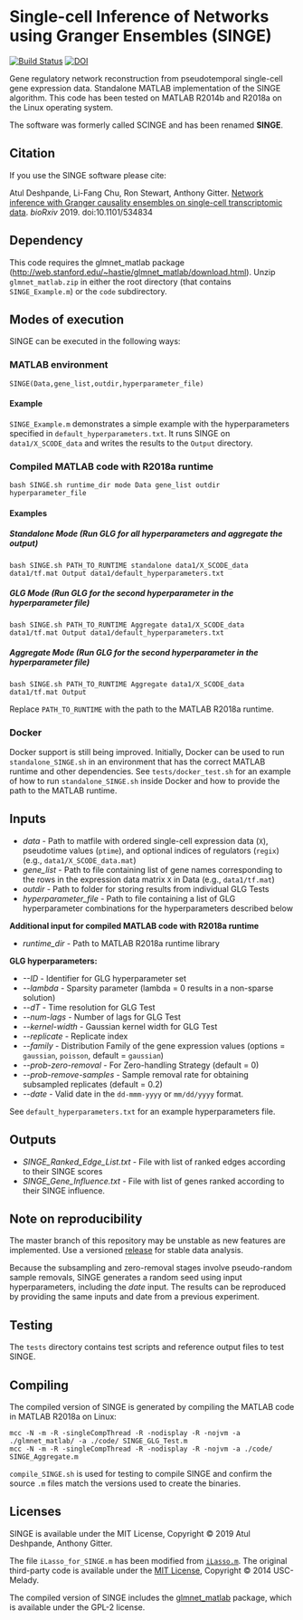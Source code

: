 # Single-cell Inference of Networks using Granger Ensembles (SINGE)

[![Build Status](https://travis-ci.com/gitter-lab/SINGE.svg?branch=master)](https://travis-ci.com/gitter-lab/SINGE)
[![DOI](https://zenodo.org/badge/DOI/10.5281/zenodo.2549817.svg)](https://doi.org/10.5281/zenodo.2549817)

Gene regulatory network reconstruction from pseudotemporal single-cell gene expression data.
Standalone MATLAB implementation of the SINGE algorithm.
This code has been tested on MATLAB R2014b and R2018a on the Linux operating system.

The software was formerly called SCINGE and has been renamed **SINGE**.

## Citation

If you use the SINGE software please cite:

Atul Deshpande, Li-Fang Chu, Ron Stewart, Anthony Gitter.
[Network inference with Granger causality ensembles on single-cell transcriptomic data](https://doi.org/10.1101/534834).
*bioRxiv* 2019. doi:10.1101/534834

## Dependency
This code requires the glmnet_matlab package (http://web.stanford.edu/~hastie/glmnet_matlab/download.html).
Unzip `glmnet_matlab.zip` in either the root directory (that contains `SINGE_Example.m`) or the `code` subdirectory.


## Modes of execution
SINGE can be executed in the following ways:

### MATLAB environment
```
SINGE(Data,gene_list,outdir,hyperparameter_file)
```
#### Example
`SINGE_Example.m` demonstrates a simple example with the hyperparameters specified in `default_hyperparameters.txt`.
It runs SINGE on `data1/X_SCODE_data` and writes the results to the `Output` directory.

### Compiled MATLAB code with R2018a runtime
```
bash SINGE.sh runtime_dir mode Data gene_list outdir hyperparameter_file 
```
#### Examples
##### Standalone Mode (Run GLG for all hyperparameters and aggregate the output)
```
bash SINGE.sh PATH_TO_RUNTIME standalone data1/X_SCODE_data data1/tf.mat Output data1/default_hyperparameters.txt
```
##### GLG Mode (Run GLG for the second hyperparameter in the hyperparameter file)
```
bash SINGE.sh PATH_TO_RUNTIME Aggregate data1/X_SCODE_data data1/tf.mat Output data1/default_hyperparameters.txt
```
##### Aggregate Mode (Run GLG for the second hyperparameter in the hyperparameter file)

```
bash SINGE.sh PATH_TO_RUNTIME Aggregate data1/X_SCODE_data data1/tf.mat Output
```
Replace `PATH_TO_RUNTIME` with the path to the MATLAB R2018a runtime.

### Docker
Docker support is still being improved.
Initially, Docker can be used to run `standalone_SINGE.sh` in an environment that has the correct MATLAB runtime and other dependencies.
See `tests/docker_test.sh` for an example of how to run `standalone_SINGE.sh` inside Docker and how to provide the path to the MATLAB runtime.

## Inputs
- *data* - Path to matfile with ordered single-cell expression data (`X`), pseudotime values (`ptime`), and optional indices of regulators (`regix`) (e.g., `data1/X_SCODE_data.mat`)
- *gene_list* - Path to file containing list of gene names corresponding to the rows in the expression data matrix `X` in Data (e.g., `data1/tf.mat`)
- *outdir* - Path to folder for storing results from individual GLG Tests
- *hyperparameter_file* - Path to file containing a list of GLG hyperparameter combinations for the hyperparameters described below

**Additional input for compiled MATLAB code with R2018a runtime**
- *runtime_dir* - Path to MATLAB R2018a runtime library

**GLG hyperparameters:**
- *--ID* - Identifier for GLG hyperparameter set
- *--lambda* - Sparsity parameter (lambda = 0 results in a non-sparse solution)
- *--dT* - Time resolution for GLG Test
- *--num-lags* - Number of lags for GLG Test
- *--kernel-width* - Gaussian kernel width for GLG Test
- *--replicate* - Replicate index
- *--family* - Distribution Family of the gene expression values (options = `gaussian`, `poisson`, default = `gaussian`)
- *--prob-zero-removal* - For Zero-handling Strategy (default = 0)
- *--prob-remove-samples* - Sample removal rate for obtaining subsampled replicates (default = 0.2)
- *--date* - Valid date in the `dd-mmm-yyyy` or `mm/dd/yyyy` format.

See `default_hyperparameters.txt` for an example hyperparameters file.

## Outputs
- *SINGE_Ranked_Edge_List.txt* - File with list of ranked edges according to their SINGE scores
- *SINGE_Gene_Influence.txt* - File with list of genes ranked according to their SINGE influence.

## Note on reproducibility
The master branch of this repository may be unstable as new features are implemented.
Use a versioned [release](https://github.com/gitter-lab/SINGE/releases) for stable data analysis.

Because the subsampling and zero-removal stages involve pseudo-random sample removals, SINGE generates a random seed using input hyperparameters, including the *date* input.
The results can be reproduced by providing the same inputs and date from a previous experiment.

## Testing
The `tests` directory contains test scripts and reference output files to test SINGE.

## Compiling
The compiled version of SINGE is generated by compiling the MATLAB code in MATLAB R2018a on Linux:
```
mcc -N -m -R -singleCompThread -R -nodisplay -R -nojvm -a ./glmnet_matlab/ -a ./code/ SINGE_GLG_Test.m
mcc -N -m -R -singleCompThread -R -nodisplay -R -nojvm -a ./code/ SINGE_Aggregate.m
```

`compile_SINGE.sh` is used for testing to compile SINGE and confirm the source `.m` files match the versions used to create the binaries.

## Licenses
SINGE is available under the MIT License, Copyright © 2019 Atul Deshpande, Anthony Gitter.

The file `iLasso_for_SINGE.m` has been modified from [`iLasso.m`](https://github.com/USC-Melady/Granger-causality/blob/a6c76003f9534a99bb66163510d6d84a00189afa/iLasso.m).
The original third-party code is available under the [MIT License](https://github.com/USC-Melady/Granger-causality/blob/a6c76003f9534a99bb66163510d6d84a00189afa/LICENSE), Copyright © 2014 USC-Melady.

The compiled version of SINGE includes the [glmnet_matlab](http://web.stanford.edu/~hastie/glmnet_matlab/index.html) package, which is available under the GPL-2 license.
